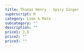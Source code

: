 ```yaml
---
title: Thomas Henry - Spicy Ginger
superscript: M
category: Limo & Mate
subcategory: ""
description: ""
price1: 3,0
price2: ""
price3: ""
---
```

